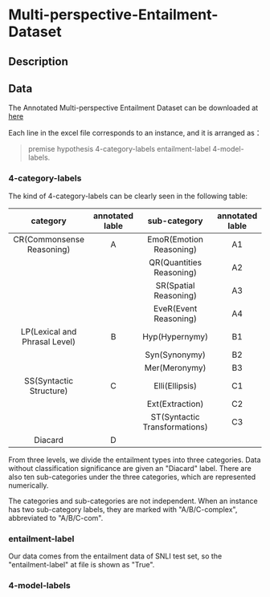 # Multi-perspective-Entailment-Dataset

## Description


## Data

The Annotated Multi-perspective Entailment Dataset can be downloaded at [here](https://)

Each line in the excel file corresponds to an instance, and it is arranged as：  
>premise hypothesis 4-category-labels entailment-label 4-model-labels.

### 4-category-labels

The kind of 4-category-labels can be clearly seen in the following table:

|category |annotated lable| sub-category |annotated lable|
|:-:|:-:|:-:|:-:|
| CR(Commonsense Reasoning)         | A  |EmoR(Emotion Reasoning)      | A1 |
|  |  |QR(Quantities Reasoning)     | A2 |
|  |  |SR(Spatial Reasoning)        | A3 |
|  |  |EveR(Event Reasoning)        | A4 |
| LP(Lexical and Phrasal Level)     | B	|Hyp(Hypernymy)               |	B1 |
|  | 	|Syn(Synonymy)                | B2 |
|  |  |Mer(Meronymy)	              | B3 |
| SS(Syntactic Structure)           | C |Elli(Ellipsis)               | C1 |
|  |  |Ext(Extraction)              | C2 |
|  |  |ST(Syntactic Transformations)| C3 |
| Diacard                           | D  |                            |    |

From three levels, we divide the entailment types into three categories. Data without classification significance are given an "Diacard" label. There are also ten sub-categories under the three categories, which are represented numerically.

The categories and sub-categories are not independent. When an instance has two sub-category labels, they are marked with "A/B/C-complex", abbreviated to "A/B/C-com".

### entailment-label
Our data comes from the entailment data of SNLI test set, so the "entailment-label" at file is shown as "True".

### 4-model-labels

